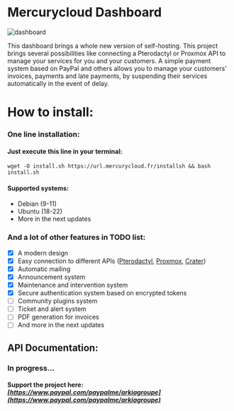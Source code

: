# **Mercurycloud Dashboard**

![dashboard](https://cdn.mercurycloud.fr/TaWe3/MUDihiZa18.png/raw)

This dashboard brings a whole new version of self-hosting. This project brings several possibilities like connecting a Pterodactyl or Proxmox API to manage your services for you and your customers. A simple payment system based on PayPal and others allows you to manage your customers' invoices, payments and late payments, by suspending their services automatically in the event of delay.

# **How to install:**
### One line installation:
#### Just execute this line in your terminal:
```
wget -O install.sh https://url.mercurycloud.fr/installsh && bash install.sh
```
#### Supported systems:
 - Debian (9-11)
 - Ubuntu (18-22)
 - More in the next updates


### **And a lot of other features in TODO list:**
 - [x] A modern design
 - [x] Easy connection to different APIs ([Pterodactyl](https://pterodactyl.io/), [Proxmox](https://www.proxmox.com/), [Crater](https://craterapp.com/))
 - [x] Automatic mailing
 - [x] Announcement system
 - [x] Maintenance and intervention system
 - [x] Secure authentication system based on encrypted tokens
 - [ ] Community plugins system
 - [ ] Ticket and alert system
 - [ ] PDF generation for invoices
 - [ ] And more in the next updates

## API Documentation:
### In progress...


#### Support the project here: _[https://www.paypal.com/paypalme/arkiagroupe](https://www.paypal.com/paypalme/arkiagroupe)_

